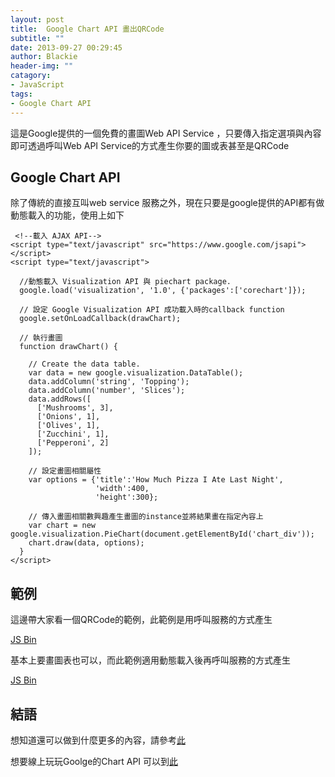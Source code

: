 ```yaml
---
layout: post
title:  Google Chart API 畫出QRCode
subtitle: ""
date: 2013-09-27 00:29:45
author: Blackie
header-img: ""
catagory:
- JavaScript
tags:
- Google Chart API
---
```


這是Google提供的一個免費的畫圖Web API Service ，只要傳入指定選項與內容即可透過呼叫Web API Service的方式產生你要的圖或表甚至是QRCode

<!-- More -->

## Google Chart API

除了傳統的直接互叫web service 服務之外，現在只要是google提供的API都有做動態載入的功能，使用上如下


	 <!--載入 AJAX API-->
    <script type="text/javascript" src="https://www.google.com/jsapi"></script>
    <script type="text/javascript">

      //動態載入 Visualization API 與 piechart package.
      google.load('visualization', '1.0', {'packages':['corechart']});

      // 設定 Google Visualization API 成功載入時的callback function
      google.setOnLoadCallback(drawChart);

      // 執行畫圖
      function drawChart() {

        // Create the data table.
        var data = new google.visualization.DataTable();
        data.addColumn('string', 'Topping');
        data.addColumn('number', 'Slices');
        data.addRows([
          ['Mushrooms', 3],
          ['Onions', 1],
          ['Olives', 1],
          ['Zucchini', 1],
          ['Pepperoni', 2]
        ]);

        // 設定畫圖相關屬性
        var options = {'title':'How Much Pizza I Ate Last Night',
                       'width':400,
                       'height':300};

        // 傳入畫圖相關數興趣產生畫圖的instance並將結果畫在指定內容上
        var chart = new google.visualization.PieChart(document.getElementById('chart_div'));
        chart.draw(data, options);
      }
    </script>

## 範例

這邊帶大家看一個QRCode的範例，此範例是用呼叫服務的方式產生

<a class="jsbin-embed" href="http://jsbin.com/AbEFEmu/1/embed?html,output">JS Bin</a><script src="http://static.jsbin.com/js/embed.js"></script>

基本上要畫圖表也可以，而此範例適用動態載入後再呼叫服務的方式產生

<a class="jsbin-embed" href="http://jsbin.com/AbEFEmu/2/embed?html,output">JS Bin</a><script src="http://static.jsbin.com/js/embed.js"></script>

## 結語

想知道還可以做到什麼更多的內容，請參考[此](https://google-developers.appspot.com/chart/interactive/docs/gallery)

想要線上玩玩Goolge的Chart API 可以到[此](https://code.google.com/apis/ajax/playground/?type=visualization#pie_chart)
